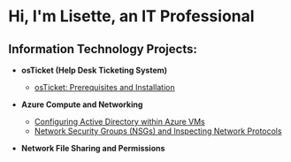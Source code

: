 <h1>Hi, I'm Lisette,  an  IT Professional

<h2> Information Technology Projects:</h2>

- <b>osTicket (Help Desk Ticketing System)</b>
  - [osTicket: Prerequisites and Installation](https://github.com/LisetteTrejo/osticket-prereqs)

- <b>Azure Compute and Networking</b>
  - [Configuring Active Directory within Azure VMs](https://github.com/LisetteTrejo/configure-ad)
  - [Network Security Groups (NSGs) and Inspecting Network Protocols](https://github.com/LisetteTrejo/azure-network-protocols)
- <b>Network File Sharing and Permissions
